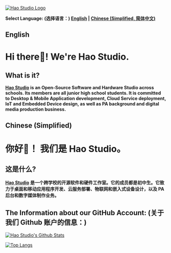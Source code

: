 [![Hao Studio Logo](https://hao-studio.github.io/Hao-Studio/Logo.png)](https://hao-studio.vercel.app)

**Select Language: (选择语言：)
[English](#english) |
[Chinese \(Simplified, 简体中文\)](#chinese-simplified)**


## English
# **Hi there👋!   We're Hao Studio.**
## **What is it?**
**[Hao Studio](https://hao-studio.vercel.app) is an Open-Source Software and Hardware Studio across schools. Its members are all junior high school students. It is committed to Desktop & Mobile Application development, Cloud Service deployment, IoT and Embedded Device design, as well as PA background and digital media production business.**

## Chinese (Simplified)
# **你好👋！   我们是 Hao Studio。**
## **这是什么?**
**[Hao Studio](https://hao-studio.vercel.app) 是一个跨学校的开源软件和硬件工作室。它的成员都是初中生。它致力于桌面和移动应用程序开发、云服务部署、物联网和嵌入式设备设计，以及 PA 后台和数字媒体制作业务。**

## **The Information about our GitHub Account:  (关于我们 Github 账户的信息：)**
[![Hao Studio's Github Stats](https://github-readme-stats.vercel.app/api?username=Hao-Studio&locale=cn&include_all_commits=true&show_icons=true&title_color=3296c8&text_color=3296c8&icon_color=3296c8)](https://github.com/Hao-Studio/github-readme-stats)

[![Top Langs](https://github-readme-stats.vercel.app/api/top-langs/?username=Hao-Studio&layout=compact&locale=cn&title_color=3296c8&text_color=3296c8)](https://github.com/Hao-Studio/github-readme-stats)
